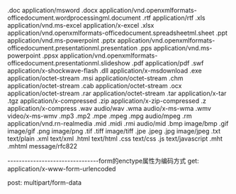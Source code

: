 .doc     application/msword
.docx   application/vnd.openxmlformats-officedocument.wordprocessingml.document
.rtf       application/rtf
.xls     application/vnd.ms-excel	application/x-excel
.xlsx    application/vnd.openxmlformats-officedocument.spreadsheetml.sheet
.ppt     application/vnd.ms-powerpoint
.pptx    application/vnd.openxmlformats-officedocument.presentationml.presentation
.pps     application/vnd.ms-powerpoint
.ppsx   application/vnd.openxmlformats-officedocument.presentationml.slideshow
.pdf     application/pdf
.swf    application/x-shockwave-flash
.dll      application/x-msdownload
.exe    application/octet-stream
.msi    application/octet-stream
.chm    application/octet-stream
.cab    application/octet-stream
.ocx    application/octet-stream
.rar     application/octet-stream
.tar     application/x-tar
.tgz    application/x-compressed
.zip    application/x-zip-compressed
.z       application/x-compress
.wav   audio/wav
.wma   audio/x-ms-wma
.wmv   video/x-ms-wmv
.mp3 .mp2 .mpe .mpeg .mpg     audio/mpeg
.rm     application/vnd.rn-realmedia
.mid .midi .rmi     audio/mid
.bmp     image/bmp
.gif     image/gif
.png    image/png
.tif .tiff    image/tiff
.jpe .jpeg .jpg     image/jpeg
.txt      text/plain
.xml     text/xml
.html     text/html
.css      text/css
.js        text/javascript
.mht .mhtml   message/rfc822



--------------------------------form的enctype属性为编码方式
get:
application/x-www-form-urlencoded

post:
multipart/form-data